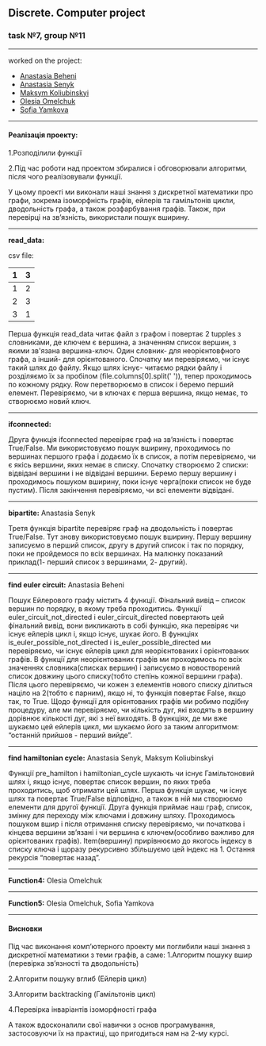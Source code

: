 ## Discrete. Computer project
### task №7, group №11
___
worked on the project:
* [Anastasia Beheni](#func2)
* [Anastasia Senyk](#func1)
* [Maksym Koliubinskyi](#func3)
* [Olesia Omelchuk](#func4)
* [Sofia Yamkova](#func5)


---

#### Реалізація проекту:
1.Розподілили функції

2.Під час роботи над проектом збиралися і обговорювали алгоритми, після чого реалізовували функції.

У цьому проекті ми виконали наші знання з дискретної математики про графи, зокрема ізоморфність графів, ейлерів та гамільтонів цикли, дводольність графа, а також розфарбування графів. Також, при перевірці на зв’язність, використали пошук вширину.

---
____read_data__:__ 

csv file:

|1 |3|
|--- |--- |
1 | 2
2 | 3
3 | 1


Перша функція read_data читає файл з графом і повертає 2 tupples з словниками, де ключем є вершина, а значенням список вершин, з якими зв'язана вершина-ключ. Один словник- для неорієнтовфного графа, а інший- для орієнтованого. Спочатку ми перевіряємо, чи існує такий шлях до файлу. Якщо шлях існує- читаємо рядки файлу і розділяємо їх за пробілом (file.columns[0].split(' ')), тепер проходимось по кожному рядку. Row перетворюємо в список і беремо перший елемент. Перевіряємо, чи в ключах є перша вершина, якщо немає, то створюємо новий ключ.

---
____ifconnected__:__ 

Друга функція ifconnected перевіряє граф на зв’язність і повертає True/False. Ми використовуємо пошук вширину, проходимось по вершинах першого графа і додаємо їх в список, а потім перевіряємо, чи є якісь вершини, яких немає в списку. Спочатку створюємо 2 списки: відвідані вершини і не відвідані вершини. Беремо першу вершину і проходимось пошуком вширину, поки існує черга(поки список не буде пустим). Після закінчення перевіряємо, чи всі елементи відвідані.

---
____bipartite__:__ Anastasia Senyk
<a id="func1"></a>

Третя функція bipartite перевіряє граф на дводольність і повертає True/False. Тут знову використовуємо пошук вширину. Першу вершину записуємо в перший список, другу в другий список і так по порядку, поки не пройдемося по всіх вершинах. На малюнку показаний приклад(1- перший список з вершинами, 2- другий).

---
__find euler circuit:__ Anastasia Beheni
<a id="func2"></a>

Пошук Ейлерового графу містить 4 функції. Фінальний вивід – список вершин по порядку, в якому треба проходитись. 
Функції euler_circuit_not_directed і euler_circuit_directed повертають цей фінальний вивід, вони викликають в собі функцію, яка перевіряє чи існує ейлерів цикл і, якщо існує, шукає його. 
В функціях is_euler_possible_not_directed і is_euler_possible_directed ми перевіряємо, чи існує ейлерів цикл для неорієнтованих і орієнтованих графів. В функції для неорієнтованих графів ми проходимось по всіх значеннях словника(списках вершин) і записуємо в новостворений список довжину цього списку(тобто степінь кожної вершини графа). Після цього перевіряємо, чи кожен з елементів нового списку ділиться націло на 2(тобто є парним), якщо ні, то функція повертає False, якщо так, то True.
Щодо функції для орієнтованих графів ми робимо подібну процедуру, але ми перевіряємо, чи кількість дуг, які входять в вершину дорівнює кількості дуг, які з неї виходять.
В функціях, де ми вже шукаємо цей ейлерів цикл, ми шукаємо його за таким алгоритмом: “останній прийшов - перший вийде”.

---
__find hamiltonian cycle:__ Anastasia Senyk, Maksym Koliubinskyi
<a id="func3"></a>

Функції pre_hamilton і hamiltonian_cycle шукають чи існує Гамільтоновий шлях і, якщо існує, повертає список вершин, по яких треба проходитись, щоб отримати цей шлях.
Перша функція шукає, чи існує шлях та повертає True/False відповідно, а також в ній ми створюємо елементи для другої функції.
Друга функція приймає наш граф, список, змінну для переходу між ключами і довжину шляху. Проходимось пошуком вшир і після отримання списку перевіряємо, чи початкова і кінцева вершини зв’язані і чи вершина є ключем(особливо важливо для орієнтованих графів). Item(вершину) прирівнюємо до якогось індексу в списку ключа і щоразу рекурсивно збільшуємо цей індекс на 1. Остання рекурсія “повертає назад”.

---
__Function4:__ Olesia Omelchuk
<a id="func4"></a>

---
__Function5:__ Olesia Omelchuk, Sofia Yamkova
<a id="func5"></a>

---
#### Висновки

Під час виконання комп’ютерного проекту ми поглибили наші знання з дискретної математики з теми графів, а саме:
1.Алгоритм пошуку вшир (перевірка зв’язності та дводольність)

2.Алгоритм пошуку вглиб (Ейлерів цикл)

3.Алгоритм backtracking (Гамільтонів цикл)

4.Перевірка інваріантів ізоморфності графа

А також вдосконалили свої навички з основ програмування, застосовуючи їх на практиці, що пригодиться нам на 2-му курсі.


